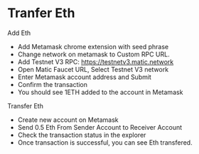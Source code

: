 # Tranfer Eth 

Add Eth
- Add Metamask chrome extension with seed phrase
- Change network on metamask to Custom RPC URL.
- Add Testnet V3 RPC: https://testnetv3.matic.network
- Open Matic Faucet URL, Select Testnet V3 network
- Enter Metamask account address and Submit
- Confirm the transaction
- You should see 1ETH added to the account in Metamask


Transfer Eth
- Create new account on Metamask
- Send 0.5 Eth From Sender Account to Receiver Account
- Check the transaction status in the explorer
- Once transaction is successful, you can see Eth transfered.

